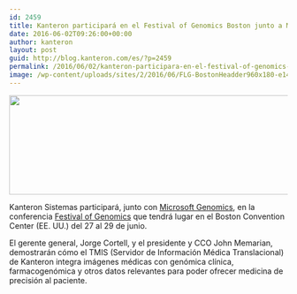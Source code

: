 ```yaml
---
id: 2459
title: Kanteron participará en el Festival of Genomics Boston junto a Microsoft
date: 2016-06-02T09:26:00+00:00
author: kanteron
layout: post
guid: http://blog.kanteron.com/es/?p=2459
permalink: /2016/06/02/kanteron-participara-en-el-festival-of-genomics-boston-junto-a-microsoft/
image: /wp-content/uploads/sites/2/2016/06/FLG-BostonHeadder960x180-e1464875947270.png
---
```

<img class="aligncenter" src="http://festivalofgenomicsboston.conference-websites.co.uk/files/2016/02/FLG-BostonHeadder960x180.png" width="960" height="180" />

Kanteron Sistemas participará, junto con [Microsoft Genomics](http://enterprise.microsoft.com/en-us/industries/health/genomics-next-generation-sequencing-workloads/), en la conferencia [Festival of Genomics](http://www.festivalofgenomicsboston.com) que tendrá lugar en el Boston Convention Center (EE. UU.) del 27 al 29 de junio.

El gerente general, Jorge Cortell, y el presidente y CCO John Memarian, demostrarán cómo el TMIS (Servidor de Información Médica Translacional) de Kanteron integra imágenes médicas con genómica clínica, farmacogenómica y otros datos relevantes para poder ofrecer medicina de precisión al paciente.